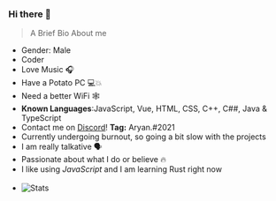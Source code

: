 ### Hi there 👋
> A Brief Bio About me
- Gender: Male
- Coder
- Love Music 🎧
- Have a Potato PC 💻💥
- Need a better WiFi 🕸 
- **Known Languages**:JavaScript, Vue, HTML, CSS, C++, C##, Java & TypeScript
- Contact me on [Discord](https://discord.com)! **Tag:** Aryan.#2021
- Currently undergoing burnout, so going a bit slow with the projects
- I am really talkative 🗣 
- Passionate about what I do or believe 🔥 
- I like using *JavaScript* and I am learning Rust right now 
<br><br>
- ![Stats](https://github-readme-stats.vercel.app/api?username=thebestdiscorddev&show_icons=false&theme=radical)



